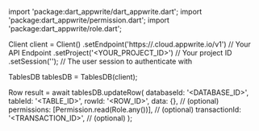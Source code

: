 import 'package:dart_appwrite/dart_appwrite.dart';
import 'package:dart_appwrite/permission.dart';
import 'package:dart_appwrite/role.dart';

Client client = Client()
    .setEndpoint('https://<REGION>.cloud.appwrite.io/v1') // Your API Endpoint
    .setProject('<YOUR_PROJECT_ID>') // Your project ID
    .setSession(''); // The user session to authenticate with

TablesDB tablesDB = TablesDB(client);

Row result = await tablesDB.updateRow(
    databaseId: '<DATABASE_ID>',
    tableId: '<TABLE_ID>',
    rowId: '<ROW_ID>',
    data: {}, // (optional)
    permissions: [Permission.read(Role.any())], // (optional)
    transactionId: '<TRANSACTION_ID>', // (optional)
);
